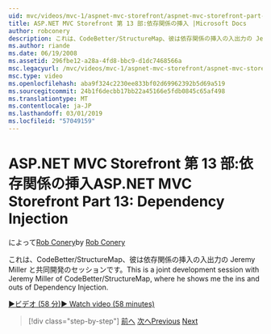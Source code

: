 ```yaml
---
uid: mvc/videos/mvc-1/aspnet-mvc-storefront/aspnet-mvc-storefront-part-13-dependency-injection
title: ASP.NET MVC Storefront 第 13 部:依存関係の挿入 |Microsoft Docs
author: robconery
description: これは、CodeBetter/StructureMap、彼は依存関係の挿入の入出力の Jeremy Miller と共同開発のセッションです。
ms.author: riande
ms.date: 06/19/2008
ms.assetid: 296fbe12-a28a-4fd8-bbc9-d1dc7468566a
msc.legacyurl: /mvc/videos/mvc-1/aspnet-mvc-storefront/aspnet-mvc-storefront-part-13-dependency-injection
msc.type: video
ms.openlocfilehash: aba9f324c2230ee833bf02d69962392b5d69a519
ms.sourcegitcommit: 24b1f6decbb17bb22a45166e5fdb0845c65af498
ms.translationtype: MT
ms.contentlocale: ja-JP
ms.lasthandoff: 03/01/2019
ms.locfileid: "57049159"
---
```

<a name="aspnet-mvc-storefront-part-13-dependency-injection"></a><span data-ttu-id="be94f-103">ASP.NET MVC Storefront 第 13 部:依存関係の挿入</span><span class="sxs-lookup"><span data-stu-id="be94f-103">ASP.NET MVC Storefront Part 13: Dependency Injection</span></span>
====================
<span data-ttu-id="be94f-104">によって[Rob Conery](https://github.com/robconery)</span><span class="sxs-lookup"><span data-stu-id="be94f-104">by [Rob Conery](https://github.com/robconery)</span></span>

<span data-ttu-id="be94f-105">これは、CodeBetter/StructureMap、彼は依存関係の挿入の入出力の Jeremy Miller と共同開発のセッションです。</span><span class="sxs-lookup"><span data-stu-id="be94f-105">This is a joint development session with Jeremy Miller of CodeBetter/StructureMap, where he shows me the ins and outs of Dependency Injection.</span></span>

[<span data-ttu-id="be94f-106">&#9654;ビデオ (58 分)</span><span class="sxs-lookup"><span data-stu-id="be94f-106">&#9654; Watch video (58 minutes)</span></span>](https://channel9.msdn.com/Blogs/ASP-NET-Site-Videos/aspnet-mvc-storefront-part-13-dependency-injection)

> [!div class="step-by-step"]
> <span data-ttu-id="be94f-107">[前へ](aspnet-mvc-storefront-part-12-mocking.md)
> [次へ](aspnet-mvc-storefront-part-14-rich-client-interaction.md)</span><span class="sxs-lookup"><span data-stu-id="be94f-107">[Previous](aspnet-mvc-storefront-part-12-mocking.md)
[Next](aspnet-mvc-storefront-part-14-rich-client-interaction.md)</span></span>

